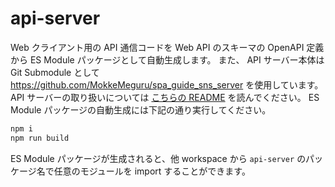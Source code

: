 # api-server

Web クライアント用の API 通信コードを Web API のスキーマの OpenAPI 定義から ES Module パッケージとして自動生成します。
また、 API サーバー本体は Git Submodule として https://github.com/MokkeMeguru/spa_guide_sns_server を使用しています。
API サーバーの取り扱いについては [こちらの README](https://github.com/MokkeMeguru/spa_guide_sns_server/blob/main/README.md) を読んでください。
ES Module パッケージの自動生成には下記の通り実行してください。

```sh
npm i
npm run build
```

ES Module パッケージが生成されると、他 workspace から `api-server` のパッケージ名で任意のモジュールを import することができます。
